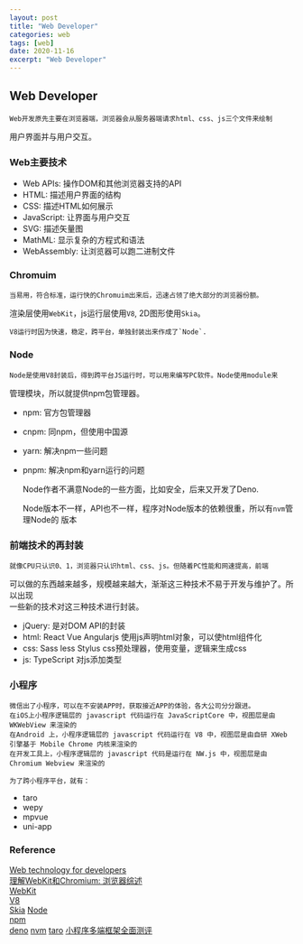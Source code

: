 ```yaml
---
layout: post
title: "Web Developer"
categories: web
tags: [web]
date: 2020-11-16
excerpt: "Web Developer"
---
```


## Web Developer
    Web开发原先主要在浏览器端，浏览器会从服务器端请求html、css、js三个文件来绘制  
用户界面并与用户交互。  

### Web主要技术

* Web APIs: 操作DOM和其他浏览器支持的API
* HTML: 描述用户界面的结构
* CSS: 描述HTML如何展示
* JavaScript: 让界面与用户交互
* SVG: 描述矢量图
* MathML: 显示复杂的方程式和语法
* WebAssembly: 让浏览器可以跑二进制文件

### Chromuim
    当易用，符合标准，运行快的Chromuim出来后，迅速占领了绝大部分的浏览器份额。  
渲染层使用`WebKit`，js运行层使用`V8`, 2D图形使用`Skia`。

    V8运行时因为快速，稳定，跨平台，单独封装出来作成了`Node`.
    
### Node
    Node是使用V8封装后，得到跨平台JS运行时，可以用来编写PC软件。Node使用module来  
管理模块，所以就提供npm包管理器。

* npm: 官方包管理器
* cnpm: 同npm，但使用中国源
* yarn: 解决npm一些问题
* pnpm: 解决npm和yarn运行的问题

    Node作者不满意Node的一些方面，比如安全，后来又开发了Deno.

    Node版本不一样，API也不一样，程序对Node版本的依赖很重，所以有`nvm`管理Node的
版本

### 前端技术的再封装
    就像CPU只认识0、1，浏览器只认识html、css、js。但随着PC性能和网速提高，前端  
可以做的东西越来越多，规模越来越大，渐渐这三种技术不易于开发与维护了。所以出现  
一些新的技术对这三种技术进行封装。

* jQuery: 是对DOM API的封装
* html: React Vue Angularjs 使用js声明html对象，可以使html组件化
* css: Sass less Stylus css预处理器，使用变量，逻辑来生成css
* js: TypeScript 对js添加类型

### 小程序
    微信出了小程序，可以在不安装APP时，获取接近APP的体验，各大公司分分跟进。
    在iOS上小程序逻辑层的 javascript 代码运行在 JavaScriptCore 中，视图层是由 WKWebView 来渲染的
    在Android 上，小程序逻辑层的 javascript 代码运行在 V8 中，视图层是由自研 XWeb 引擎基于 Mobile Chrome 内核来渲染的
    在开发工具上，小程序逻辑层的 javascript 代码是运行在 NW.js 中，视图层是由 Chromium Webview 来渲染的

    为了跨小程序平台，就有：
* taro
* wepy
* mpvue
* uni-app

### Reference
[Web technology for developers](https://developer.mozilla.org/en-US/docs/Web)  
[理解WebKit和Chromium: 浏览器综述](https://www.cnblogs.com/xiaowangba/archive/2013/05/09/6313856.html)  
[WebKit](https://webkit.org/)  
[V8](https://v8.dev/)  
[Skia](https://github.com/google/skia) 
[Node](https://nodejs.org/en/)  
[npm](https://www.npmjs.com/)  
[deno](https://github.com/denoland/deno)
[nvm](https://github.com/nvm-sh/nvm)
[taro](https://taro.aotu.io/)
[小程序多端框架全面测评](https://zhuanlan.zhihu.com/p/59764741)
